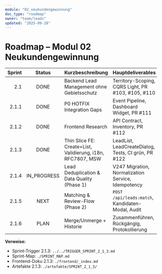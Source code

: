 ```yaml
---
module: "02_neukundengewinnung"
doc_type: "roadmap"
owner: "team/leads"
updated: "2025-09-28"
---
```


# Roadmap – Modul 02 Neukundengewinnung

| Sprint | Status | Kurzbeschreibung                                                   | Hauptdeliverables                                      |
|-------:|:------:|--------------------------------------------------------------------|--------------------------------------------------------|
| 2.1    | DONE   | Backend Lead Management ohne Gebietsschutz                        | Territory-Scoping, CQRS Light, PR #103, #105, #110     |
| 2.1.1  | DONE   | P0 HOTFIX Integration Gaps                                        | Event Pipeline, Dashboard Widget, PR #111              |
| 2.1.2  | DONE   | Frontend Research                                                 | API Contract, Inventory, PR #112                       |
| 2.1.3  | DONE   | Thin Slice FE: Create+List, Validierung, i18n, RFC7807, MSW       | LeadList, LeadCreateDialog, Tests, CI grün, PR #122    |
| 2.1.4  | IN_PROGRESS | Lead Deduplication & Data Quality (Phase 1)                   | V247 Migration, Normalization Service, Idempotency     |
| 2.1.5  | NEXT   | Matching & Review-Flow (Phase 2)                                  | `POST /api/leads:match`, Kandidaten-Modal, Audit       |
| 2.1.6  | PLAN   | Merge/Unmerge + Historie                                          | Zusammenführen, Rückgängig, Protokollierung            |

**Verweise:**
- Sprint-Trigger 2.1.3: `../../TRIGGER_SPRINT_2_1_3.md`
- Sprint-Map: `./SPRINT_MAP.md`
- Frontend-Doku 2.1.3: `./frontend/_index.md`
- Artefakte 2.1.3: `./artefakte/SPRINT_2_1_3/`